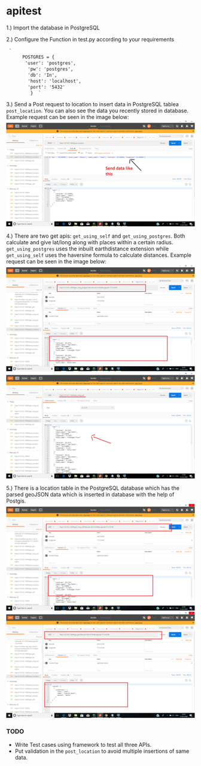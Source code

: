 # apitest


1.) Import the database in PostgreSQL

2.) Configure the Function in test.py according to your requirements

     `
          POSTGRES = {
           'user': 'postgres',
            'pw': 'postgres',
            'db': 'In',
            'host': 'localhost',
            'port': '5432'
             }  `
             
   3.) Send a Post request to location to insert data in PostgreSQL tablea `post_location`. You can also see the data you recently stored in database. Example request can be seen in the image below:
   <img src="https://github.com/raghavpatnecha/apitest/blob/master/screens/post_request.png">
   
  4.) There are two get apis: `get_using_self` and `get_using_postgres`. Both calculate and give lat/long along with places within a certain radius. `get_using_postgres` uses the inbuilt earthdistance extension while `get_using_self` uses the haversine formula to calculate distances. Example request can be seen in the image below:
    <img src="https://github.com/raghavpatnecha/apitest/blob/master/screens/how%20to%20send%20a%20get%20request.png">   
    <img src="https://github.com/raghavpatnecha/apitest/blob/master/screens/get_using_self.png">
    
  5.) There is a location table in the PostgreSQL database which has the parsed geoJSON data which is inserted in database with the help of Postgis.
     <img src="https://github.com/raghavpatnecha/apitest/blob/master/screens/how%20to%20send%20get%20using%20self.png">
     <img src="https://github.com/raghavpatnecha/apitest/blob/master/screens/how%20to%20send%20geo%20request.png">
     
     
     
  ### TODO
  * Write Test cases using framework to test all three APIs.
  * Put validation in the `post_location` to avoid multiple insertions of same data.
  
